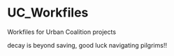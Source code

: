 # UC_Workfiles
 Workfiles for Urban Coalition projects

decay is beyond saving, good luck navigating pilgrims!!